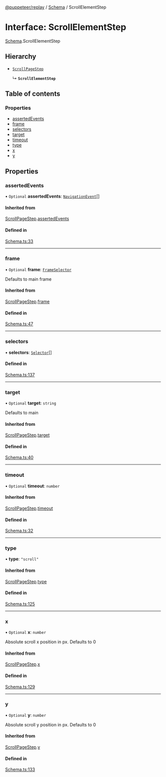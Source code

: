 [@puppeteer/replay](../README.md) / [Schema](../modules/Schema.md) / ScrollElementStep

# Interface: ScrollElementStep

[Schema](../modules/Schema.md).ScrollElementStep

## Hierarchy

- [`ScrollPageStep`](Schema.ScrollPageStep.md)

  ↳ **`ScrollElementStep`**

## Table of contents

### Properties

- [assertedEvents](Schema.ScrollElementStep.md#assertedevents)
- [frame](Schema.ScrollElementStep.md#frame)
- [selectors](Schema.ScrollElementStep.md#selectors)
- [target](Schema.ScrollElementStep.md#target)
- [timeout](Schema.ScrollElementStep.md#timeout)
- [type](Schema.ScrollElementStep.md#type)
- [x](Schema.ScrollElementStep.md#x)
- [y](Schema.ScrollElementStep.md#y)

## Properties

### assertedEvents

• `Optional` **assertedEvents**: [`NavigationEvent`](Schema.NavigationEvent.md)[]

#### Inherited from

[ScrollPageStep](Schema.ScrollPageStep.md).[assertedEvents](Schema.ScrollPageStep.md#assertedevents)

#### Defined in

[Schema.ts:33](https://github.com/puppeteer/replay/blob/main/src/Schema.ts#L33)

___

### frame

• `Optional` **frame**: [`FrameSelector`](../modules/Schema.md#frameselector)

Defaults to main frame

#### Inherited from

[ScrollPageStep](Schema.ScrollPageStep.md).[frame](Schema.ScrollPageStep.md#frame)

#### Defined in

[Schema.ts:47](https://github.com/puppeteer/replay/blob/main/src/Schema.ts#L47)

___

### selectors

• **selectors**: [`Selector`](../modules/Schema.md#selector)[]

#### Defined in

[Schema.ts:137](https://github.com/puppeteer/replay/blob/main/src/Schema.ts#L137)

___

### target

• `Optional` **target**: `string`

Defaults to main

#### Inherited from

[ScrollPageStep](Schema.ScrollPageStep.md).[target](Schema.ScrollPageStep.md#target)

#### Defined in

[Schema.ts:40](https://github.com/puppeteer/replay/blob/main/src/Schema.ts#L40)

___

### timeout

• `Optional` **timeout**: `number`

#### Inherited from

[ScrollPageStep](Schema.ScrollPageStep.md).[timeout](Schema.ScrollPageStep.md#timeout)

#### Defined in

[Schema.ts:32](https://github.com/puppeteer/replay/blob/main/src/Schema.ts#L32)

___

### type

• **type**: ``"scroll"``

#### Inherited from

[ScrollPageStep](Schema.ScrollPageStep.md).[type](Schema.ScrollPageStep.md#type)

#### Defined in

[Schema.ts:125](https://github.com/puppeteer/replay/blob/main/src/Schema.ts#L125)

___

### x

• `Optional` **x**: `number`

Absolute scroll x position in px. Defaults to 0

#### Inherited from

[ScrollPageStep](Schema.ScrollPageStep.md).[x](Schema.ScrollPageStep.md#x)

#### Defined in

[Schema.ts:129](https://github.com/puppeteer/replay/blob/main/src/Schema.ts#L129)

___

### y

• `Optional` **y**: `number`

Absolute scroll y position in px. Defaults to 0

#### Inherited from

[ScrollPageStep](Schema.ScrollPageStep.md).[y](Schema.ScrollPageStep.md#y)

#### Defined in

[Schema.ts:133](https://github.com/puppeteer/replay/blob/main/src/Schema.ts#L133)

